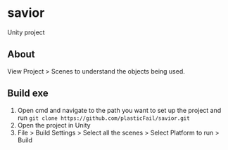 # savior
Unity project

## About
View Project > Scenes to understand the objects being used.

## Build exe
1. Open cmd and navigate to the path you want to set up the project and run `git clone https://github.com/plasticFail/savior.git`
2. Open the project in Unity
3. File > Build Settings > Select all the scenes > Select Platform to run > Build
